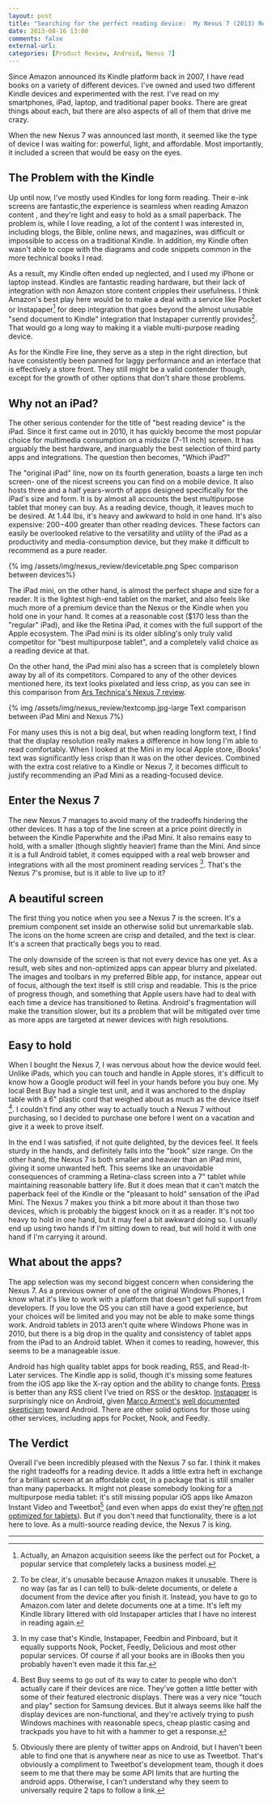 ```yaml
---
layout: post
title: "Searching for the perfect reading device:  My Nexus 7 (2013) Review"
date: 2013-08-16 13:00
comments: false
external-url: 
categories: [Product Review, Android, Nexus 7]
---
```


Since Amazon announced its Kindle platform back in 2007, I have read books on a variety of different devices.  I've owned and used two different Kindle devices and experimented with the rest.  I've read on my smartphones, iPad, laptop, and traditional paper books. There are great things about each, but there are also aspects of all of them that drive me crazy. 

When the new Nexus 7 was announced last month, it seemed like the type of device I was waiting for: powerful, light, and affordable. Most importantly, it included a screen that would be easy on the eyes.

<!-- more -->


## The Problem with the Kindle

Up until now, I've mostly used Kindles for long form reading.  Their e-ink screens are fantastic,the experience is seamless when reading Amazon content , and they're light and easy to hold as a small paperback.  The problem is, while I love reading, a lot of the content I was interested in, including blogs, the Bible, online news, and magazines, was difficult or impossible to access on a traditional Kindle.  In addition, my Kindle often wasn't able to cope with the diagrams and code snippets common in the more technical books I read. 

As a result, my Kindle often ended up neglected, and I used my iPhone or laptop instead.  Kindles are fantastic reading hardware, but their lack of integration with non Amazon store content cripples their usefulness.  I think Amazon's best play here would be to make a deal with a service like Pocket or Instapaper[^1] for deep integration that goes beyond the almost unusable "send document to Kindle" integration that Instapaper currently provides[^2].  That would go a long way to making it a viable multi-purpose reading device.

As for the Kindle Fire line, they serve as a step in the right direction, but have consistently been panned for laggy performance and an interface that is effectively a store front.  They still might be a valid contender though, except for the growth of other options that don't share those problems.

## Why not an iPad?

The other serious contender for the title of "best reading device" is the iPad.  Since it first came out in 2010, it has quickly become the most popular choice for multimedia consumption on a midsize (7-11 inch) screen. It has arguably the best hardware, and inarguably the best selection of third party apps and integrations.  The question then becomes, "Which iPad?"

The "original iPad" line, now on its fourth generation, boasts a large ten inch screen- one of the nicest screens you can find on a mobile device. It also hosts three and a half years-worth of apps designed specifically for the iPad's size and form.  It is by almost all accounts the best multipurpose tablet that money can buy.  As a reading device, though, it leaves much to be desired.  At 1.44 lbs, it's heavy and awkward to hold in one hand. It's also expensive: $200-$400 greater than other reading devices.  These factors can easily be overlooked relative to the versatility and utility of the iPad as a productivity and media-consumption device, but they make it difficult to recommend as a pure reader.

{% img /assets/img/nexus_review/devicetable.png Spec comparison between devices%}

The iPad mini, on the other hand, is almost the perfect shape and size for a reader.  It is the lightest high-end tablet on the market, and also feels like much more of a premium device than the Nexus or the Kindle when you hold one in your hand.  It comes at a reasonable cost ($170 less than the "regular" iPad), and like the Retina iPad, it comes with the full support of the Apple ecosystem. The iPad mini is its older sibling's only truly valid competitor for "best multipurpose tablet", and a completely valid choice as a reading device at that.

On the other hand, the iPad mini also has a screen that is completely blown away by all of its competitors.  Compared to any of the other devices mentioned here, its text looks pixelated and less crisp, as you can see in this comparison from [Ars Technica's Nexus 7 review][arsnexus].

{% img /assets/img/nexus_review/textcomp.jpg-large Text comparison between iPad Mini and Nexus 7%}

For many uses this is not a big deal, but when reading longform text, I find that the display resolution really makes a difference in how long I'm able to read comfortably.  When I looked at the Mini in my local Apple store, iBooks' text was significantly less crisp than it was on the other devices.  Combined with the extra cost relative to a Kindle or Nexus 7, it becomes difficult to justify recommending an iPad Mini as a reading-focused device. 


## Enter the Nexus 7

The new Nexus 7 manages to avoid many of the tradeoffs hindering the other devices.  It has a top of the line screen at a price point directly in between the Kindle Paperwhite and the iPad Mini.  It also remains easy to hold, with a smaller (though slightly heavier) frame than the Mini. And since it is a full Android tablet, it comes equipped with a real web browser and integrations with all the most prominent reading services [^3].  That's the Nexus 7's promise, but is it able to live up to it?

## A beautiful screen

The first thing you notice when you see a Nexus 7 is the screen. It's a premium component set inside an otherwise solid but unremarkable slab.  The icons on the home screen are crisp and detailed, and the text is clear.  It's a screen that practically begs you to read.  

The only downside of the screen is that not every device has one yet.  As a result, web sites and non-optimized apps can appear blurry and pixelated.  The images and toolbars in my preferred Bible app, for instance, appear out of focus, although the text itself is still crisp and readable.  This is the price of progress though, and something that Apple users have had to deal with each time a device has transitioned to Retina.  Android's fragmentation will make the transition slower,  but its a problem that will be mitigated over time as more apps are targeted at newer devices with high resolutions.

## Easy to hold

When I bought the Nexus 7, I was nervous about how the device would feel.  Unlike iPads, which you can touch and handle in Apple stores, it's difficult to know how a Google product will feel in your hands before you buy one.  My local Best Buy had a single test unit, and it was anchored to the display table with a 6" plastic cord that weighed about as much as the device itself [^5].  I couldn't find any other way to actually touch a Nexus 7 without purchasing, so I decided to purchase one before I went on a vacation and give it a week to prove itself.

In the end I was satisfied, if not quite delighted, by the devices feel.  It feels sturdy in the hands, and definitely falls into the "book" size range. On the other hand, the Nexus 7 is both smaller and heavier than an iPad mini, giving it some unwanted heft.  This seems like an unavoidable consequences of cramming a Retina-class screen into a 7" tablet while maintaining reasonable battery life.  But it does mean that it can't match the paperback feel of the Kindle or the "pleasant to hold" sensation of the iPad Mini.  The Nexus 7 makes you think a bit more about it than those two devices, which is probably the biggest knock on it as a reader.  It's not too heavy to hold in one hand, but it may feel a bit awkward doing so.  I usually end up using two hands if I'm sitting down to read, but will hold it with one hand if I'm carrying it around.  

## What about the apps?

The app selection was my second biggest concern when considering the Nexus 7.  As a previous owner of one of the original Windows Phones, I know what it's like to work with a platform that doesn't get full support from developers.  If you love the OS you can still have a good experience, but your choices will be limited and you may not be able to make some things work.  Android tablets in 2013 aren't quite where Windows Phone was in 2010, but there is a big drop in the quality and consistency of tablet apps from the iPad to an Android tablet.  When it comes to reading, however, this seems to be a manageable issue.

Android has high quality tablet apps for book reading, RSS, and Read-It-Later services.  The Kindle app is solid, though it's missing some features from the iOS app like the X-ray option and the ability to change fonts.  [Press][press] is better than any RSS client I've tried on RSS or the desktop.  [Instapaper][instapaper] is surprisingly nice on Android, given [Marco Arment's][marco] [well documented skepticism][marcoskeptic] toward Android.  There are other solid options for those using other services, including apps for Pocket, Nook, and Feedly. 

## The Verdict

Overall I've been incredibly pleased with the Nexus 7 so far.  I think it makes the right tradeoffs for a reading device.  It adds a little extra heft in exchange for a brilliant screen at an affordable cost, in a package that is still smaller than many paperbacks.  It might not please somebody looking for a multipurpose media tablet: it's still missing popular iOS apps like Amazon Instant Video and Tweetbot[^4] (and even when apps do exist they're [often not optimized for tablets][tabletapps]).  But if you don't need that functionality, there is a lot here to love.  As a multi-source reading device, the Nexus 7 is king.

-----

[^1]: Actually, an Amazon acquisition seems like the perfect out for Pocket, a popular service that completely lacks a business model.

[^2]: To be clear, it's unusable because Amazon makes it unusable.  There is no way (as far as I can tell) to bulk-delete documents, or delete a document from the device after you finish it.  Instead, you have to go to Amazon.com later and delete documents one at a time. It's left my Kindle library  littered with old Instapaper articles that I have no interest in reading again.

[^3]: In my case that's Kindle, Instapaper, Feedbin and Pinboard, but it equally supports Nook, Pocket, Feedly, Delicious and most other popular services.  Of course if all your books are in iBooks then you probably haven't even made it this far.

[^4]: Obviously there are plenty of twitter apps on Android, but I haven't been able to find one that is anywhere near as nice to use as Tweetbot. That's obviously a compliment to Tweetbot's development team, though it does seem to me that there may be some API limits that are hurting the android apps.  Otherwise, I can't understand why they seem to universally require 2 taps to follow a link.

[^5]: Best Buy seems to go out of its way to cater to people who don't actually care if their devices are nice.  They've gotten a little better with some of their featured electronic displays. There was a very nice "touch and play" section for Samsung devices.  But it always seems like half the display devices are non-functional, and they're actively trying to push Windows machines with reasonable specs, cheap plastic casing and trackpads you have to hit with a hammer to get a response.

[arsnexus]: http://arstechnica.com/gadgets/2013/07/the-2013-nexus-7-review-meet-the-new-standard-for-android-tablets/
[press]: http://twentyfivesquares.com/press/
[instapaper]: http://www.instapaper.com/
[marco]: http://www.marco.org/
[marcoskeptic]: http://www.marco.org/2013/08/13/google-blindness
[tabletapps]:http://www.webpronews.com/android-is-still-missing-top-ipad-apps-2013-08